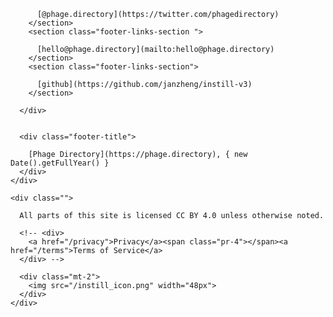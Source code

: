 
<script>

  import { env } from '$env/dynamic/public';
	import { page } from '$app/stores';
	// import logo from './svelte-logo.svg';

  export const logo = '/icon.png';
</script>



<span class="pr-4 mt-2"></span>  
<footer class="footer | mt-24">

  <div class="_content-narrow ">
    <div class="md:flex-row md:flex _items-center gap-4">
      <div class="footer-links 
        ---
        flex-1
        relative md:flex items-center flex-row gap-8  
      ">
        <section class="footer-links-section ">

          [@phage.directory](https://twitter.com/phagedirectory)
        </section>
        <section class="footer-links-section ">

          [hello@phage.directory](mailto:hello@phage.directory)
        </section>
        <section class="footer-links-section">

          [github](https://github.com/janzheng/instill-v3)
        </section>
        
      </div>    


      <div class="footer-title">

        [Phage Directory](https://phage.directory), { new Date().getFullYear() }
      </div>
    </div>

    <div class="">

      All parts of this site is licensed CC BY 4.0 unless otherwise noted. 

      <!-- <div>
        <a href="/privacy">Privacy</a><span class="pr-4"></span><a href="/terms">Terms of Service</a>
      </div> -->

      <div class="mt-2">
        <img src="/instill_icon.png" width="48px">
      </div>
    </div>  
  </div>

</footer>


